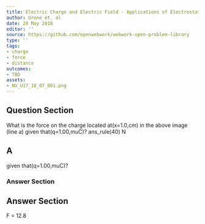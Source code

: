 ```yaml
---
title: Electric Charge and Electric Field - Applications of Electrostatics
author: Urone et. al
date: 28 May 2018
editor: ''
source: https://github.com/openwebwork/webwork-open-problem-library
type: ''
tags:
- charge
- force
- distance
outcomes:
- TBD
assets:
- NU_U17_18_07_001.png
---
```


## Question Section 

What is the force on the charge located at(x=1.0,cm) in the above image (line a) given that(q=1.00,muC)?
ans_rule(40) N
## A
given that(q=1.00,muC)?
### Answer Section


## Answer Section

F = 12.8